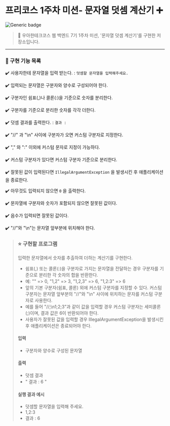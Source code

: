 # 프리코스 1주차 미션- 문자열 덧셈 계산기 ➕


![Generic badge](https://img.shields.io/badge/precourse-week1-green.svg)




> 🔑 우아한테크코스 웹 백엔드 7기 1주차 미션, '문자열 덧셈 계산기'를 구현한 저장소입니다.

---


### 📝 구현 기능 목록
✔️ 사용자한테 문자열을 입력 받는다. : `덧셈할 문자열을 입력해주세요.`

✔️ 입력되는 문자열은 구분자와 양수로 구성되어야 한다.

✔️ 구분자인 쉼표(,)나 콜론(:)을 기준으로 숫자를 분리한다.

✔️ 구분자를 기준으로 분리한 숫자를 각각 더한다.

✔️ 덧셈 결과를 출력한다. : `결과 : `

✔️ "//" 과 "\n" 사이에 구분자가 오면 커스텀 구분자로 지정한다.

✔️ "," 와 ":" 이외에 커스텀 문자로 지정이 가능하다.

✔️ 커스텀 구분자가 있다면 커스텀 구분자 기준으로 분리한다.

✔️ 잘못된 값이 입력된다면 `IllegalArgumentException` 을 발생시킨 후 애플리케이션을 종료한다.

✔️ 아무것도 입력되지 않으면 `0` 을 출력한다.

✔️ 문자열에 구분자와 숫자가 포함되지 않으면 잘못된 값이다.

✔️ 음수가 입력되면 잘못된 값이다.

✔️ "//"와 "\n"는 문자열 앞부분에 위치해야 한다.



> ### ⭐ 구현할 프로그램
> 입력한 문자열에서 숫자를 추출하여 더하는 계산기를 구현한다.
> - 쉼표(,) 또는 콜론(:)을 구분자로 가지는 문자열을 전달하는 경우 구분자를 기준으로 분리한 각 숫자의 합을 반환한다.
> - 예: "" => 0, "1,2" => 3, "1,2,3" => 6, "1,2:3" => 6
> - 앞의 기본 구분자(쉼표, 콜론) 외에 커스텀 구분자를 지정할 수 있다. 커스텀 구분자는 문자열 앞부분의 "//"와 "\n" 사이에 위치하는 문자를 커스텀 구분자로 사용한다.
> - 예를 들어 "//;\n1;2;3"과 같이 값을 입력할 경우 커스텀 구분자는 세미콜론(;)이며, 결과 값은 6이 반환되어야 한다.
> - 사용자가 잘못된 값을 입력할 경우 IllegalArgumentException을 발생시킨 후 애플리케이션은 종료되어야 한다.
> #### 입력
> - 구분자와 양수로 구성된 문자열
> #### 출력
> - 덧셈 결과
> - " 결과 : 6 "
> #### 실행 결과 예시
> - 덧셈할 문자열을 입력해 주세요.
> - 1,2:3
> - 결과 : 6



